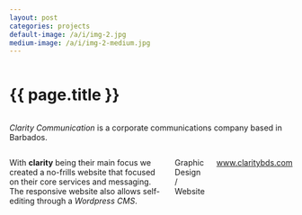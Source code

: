 ```yaml
---
layout: post
categories: projects
default-image: /a/i/img-2.jpg
medium-image: /a/i/img-2-medium.jpg
---
```

<div class="row">

  <div class="small-12 columns">
    <h1 class="project-title text-center">{{ page.title }}</h1>
  </div>

  <div class="small-12 medium-6 columns">
  <p class="lead"><i>Clarity Communication</i> is a corporate communications company based in Barbados.</p>
  </div>

  <div class="small-12 medium-6 columns">
  <p>With <b>clarity</b> being their main focus we created a no-frills website that focused on their core services and messaging. The responsive website also allows self-editing through a <i>Wordpress CMS</i>.
</p>
    <p class="head-font">Graphic Design / Website</p>
    <p class="head-font"><a href="http://www.claritybds.com" target="_blank">www.claritybds.com</a></p>
  </div>

  <div class="small-12 columns">
    <p><img data-interchange="[{{ site.url }}/a/i/cc-2-450.jpg, (default)], [{{ site.url }}/a/i/cc-2-970.jpg, (medium)]"></p>
    <p><img data-interchange="[{{ site.url }}/a/i/cc-3-450.jpg, (default)], [{{ site.url }}/a/i/cc-3-970.jpg, (medium)]"></p>
    <p><img data-interchange="[{{ site.url }}/a/i/cc-4-450.jpg, (default)], [{{ site.url }}/a/i/cc-4-970.jpg, (medium)]"></p>
  </div>

</div>